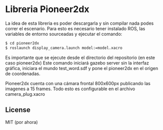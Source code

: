 # Libreria Pioneer2dx
La idea de esta libreria es poder descargarla y sin compilar nada podes correr el escenario. Para esto es necesario tener instalado ROS, las variables de entorno sourceadas y ejecutar el comando:

```sh
$ cd pioneer2dx
$ roslaunch display_camera.launch model:=model.xacro
```
Es importante que se ejecute desde el directorio del repositorio (en este caso pioneer2dx) 
Este comando iniciará gazebo server sin la interfaz gráfica, iniciara el mundo test_word.sdf y pone el pioneer2dx en el origen de coordenadas.

Pioneer2dx cuenta con una cámara  frontal 800x600px publicando las imagenes a 15 frames. Todo esto es configurable en el archivo camera_plug.xacro




License
----

MIT (por ahora)
